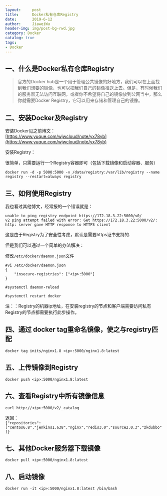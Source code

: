 ```yaml
---
layout:     post                  
title:      Docker私有仓库Registry      
date:       2019-6-12             
author:     JiaweiWu                   
header-img: img/post-bg-rwd.jpg  
category: Docker   
catalog: true  
tags:                             
- Docker
---
```



<a name="4SoNv"></a>
## 一、什么是Docker私有仓库Registry

> 官方的Docker hub是一个用于管理公共镜像的好地方，我们可以在上面找到我们想要的镜像，也可以把我们自己的镜像推送上去。但是，有时候我们的服务器无法访问互联网，或者你不希望将自己的镜像放到公网当中，那么你就需要Docker Registry，它可以用来存储和管理自己的镜像。


<a name="EGALL"></a>
## 二、安装Docker及Registry

安装Docker见之前博文：<br />[https://www.yuque.com/wjwcloud/note/yx78yb](https://www.yuque.com/wjwcloud/note/yx78yb)

安装Registry：

很简单，只需要运行一个Registry容器即可（包括下载镜像和启动容器、服务）

```
docker run -d -p 5000:5000 -v /data/registry:/var/lib/registry --name registry --restart=always registry
```

<a name="ebgro"></a>
## 三、如何使用Registry

我也看过其他博文，经常报的一个错误就是：

```
unable to ping registry endpoint https://172.18.3.22:5000/v0/
v2 ping attempt failed with error: Get https://172.18.3.22:5000/v2/: http: server gave HTTP response to HTTPS client
```

这是由于Registry为了安全性考虑，默认是需要https证书支持的.

但是我们可以通过一个简单的办法解决：

修改`/etc/docker/daemon.json`文件

```
#vi /etc/docker/daemon.json
{
    "insecure-registries": ["<ip>:5000"] 
}
```

```
#systemctl daemon-reload 

#systemctl restart docker
```

注：：Registry的机器ip地址，在安装registry的节点和客户端需要访问私有Registry的节点都需要执行此步操作。

<a name="DGyVv"></a>
## 四、通过 docker tag重命名镜像，使之与registry匹配

`docker tag inits/nginx1.8 <ip>:5000/nginx1.8:latest`

<a name="6NnWo"></a>
## 五、上传镜像到Registry

`docker push <ip>:5000/nginx1.8:latest`

<a name="40BmE"></a>
## 六、查看Registry中所有镜像信息

`curl http://<ip>:5000/v2/_catalog`

返回：<br />`{"repositories":["centos6.8","jenkins1.638","nginx","redis3.0","source2.0.3","zkdubbo"]}`

<a name="IwQ66"></a>
## 七、其他Docker服务器下载镜像

`docker pull <ip>:5000/nginx1.8:latest`

<a name="7Y0vD"></a>
## 八、启动镜像

`docker run -it <ip>:5000/nginx1.8:latest /bin/bash`
